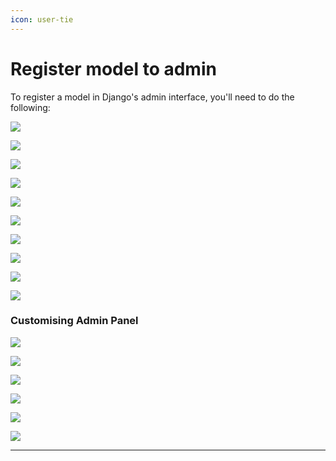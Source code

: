 ```yaml
---
icon: user-tie
---
```


# Register model to admin

To register a model in Django's admin interface, you'll need to do the following:

![](https://i.imgur.com/QrsOpWe.png)

![](https://i.imgur.com/kz8psUV.png)

![](https://i.imgur.com/FlJD9ax.png)

![](https://i.imgur.com/fJaZkRO.png)

![](https://i.imgur.com/gblsf1r.png)

![](https://i.imgur.com/ZaXrXFs.png)

![](https://i.imgur.com/fGfBvHP.png)

![](https://i.imgur.com/RCVtZkC.png)

![](https://i.imgur.com/zeJW9gm.png)

![](https://i.imgur.com/TFe75yR.png)

### Customising Admin Panel

![](https://i.imgur.com/oMvkJsP.png)

![](https://i.imgur.com/zQKzwoQ.png)

![](https://i.imgur.com/CvNAeT9.png)

![](https://i.imgur.com/fzPpRzP.png)

![](https://i.imgur.com/SrwrSC8.png)

![](https://i.imgur.com/PAEdEpW.png)

***
